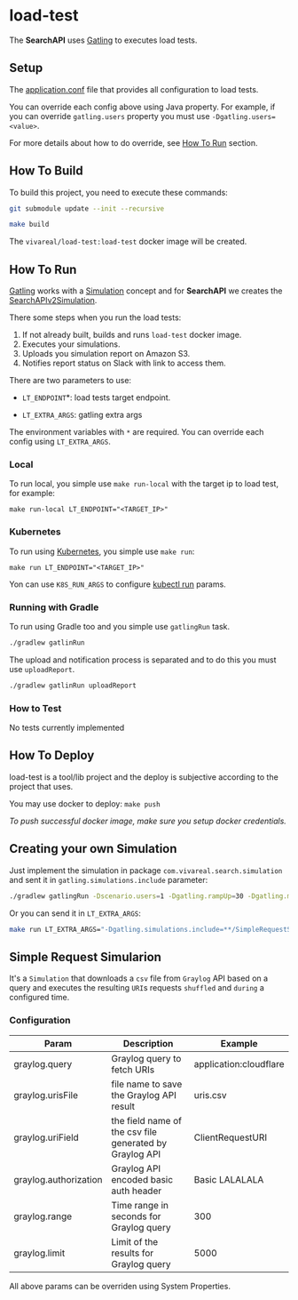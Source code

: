 # load-test

The **SearchAPI** uses [Gatling](http://gatling.io) to executes load tests. 

## Setup

The [application.conf](src/gatling/resources/conf/application.conf) file that provides all configuration to load tests.

You can override each config above using Java property. For example, if you can override `gatling.users` property you must use `-Dgatling.users=<value>`.

For more details about how to do override, see [How To Run](#how-to-run) section.

## How To Build

To build this project, you need to execute these commands:

```sh
git submodule update --init --recursive
```

```sh
make build
```

The `vivareal/load-test:load-test` docker image will be created.

## How To Run

[Gatling](http://gatling.io) works with a [Simulation](http://gatling.io/docs/current/quickstart/#a-word-on-scala) concept and for **SearchAPI** we creates the [SearchAPIv2Simulation](src/gatling/scala/com/vivareal/search/simulation/SearchAPIv2Simulation.scala).

There some steps when you run the load tests:
1. If not already built, builds and runs `load-test` docker image.
1. Executes your simulations.
1. Uploads you simulation report on Amazon S3.
1. Notifies report status on Slack with link to access them.

There are two parameters to use:

- `LT_ENDPOINT`*: load tests target endpoint.

- `LT_EXTRA_ARGS`: gatling extra args

The environment variables with `*` are required. You can override each config using `LT_EXTRA_ARGS`.

### Local

To run local, you simple use `make run-local` with the target ip to load test, for example:

```
make run-local LT_ENDPOINT="<TARGET_IP>"
```

### Kubernetes

To run using [Kubernetes](https://kubernetes.io), you simple use `make run`:

```
make run LT_ENDPOINT="<TARGET_IP>"
```

Yon can use `K8S_RUN_ARGS` to configure [kubectl run](https://kubernetes.io/docs/user-guide/kubectl-overview) params.

### Running with Gradle

To run using Gradle too and you simple use `gatlingRun` task.

```sh
./gradlew gatlinRun
```

The upload and notification process is separated and to do this you must use `uploadReport`.

```sh
./gradlew gatlinRun uploadReport
```

### How to Test

No tests currently implemented

## How To Deploy

load-test is a tool/lib project and the deploy is subjective according to the project that uses.

You may use docker to deploy: `make push`

_To push successful docker image, make sure you setup docker credentials._

## Creating your own Simulation

Just implement the simulation in package `com.vivareal.search.simulation` and sent it in `gatling.simulations.include` parameter:

```sh
./gradlew gatlingRun -Dscenario.users=1 -Dgatling.rampUp=30 -Dgatling.maxDuration=60 -Dgatling.simulations.include=**/SimpleRequestSimulation.scala
```

Or you can send it in `LT_EXTRA_ARGS`:

```sh
make run LT_EXTRA_ARGS="-Dgatling.simulations.include=**/SimpleRequestSimulation.scala"
```

## Simple Request Simularion

It's a `Simulation` that downloads a `csv` file from `Graylog` API based on a query and executes the resulting `URI`s requests `shuffled` and `during` a configured time.

### Configuration

|Param|Description|Example|
|---|---|---|
|graylog.query|Graylog query to fetch URIs|application:cloudflare|
|graylog.urisFile|file name to save the Graylog API result|uris.csv|
|graylog.uriField|the field name of the csv file generated by Graylog API|ClientRequestURI|
|graylog.authorization|Graylog API encoded basic auth header|Basic LALALALA|
|graylog.range|Time range in seconds for Graylog query|300|
|graylog.limit|Limit of the results for Graylog query|5000|

All above params can be overriden using System Properties.
